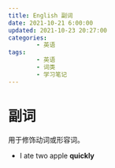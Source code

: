 ```yaml
---
title: English 副词
date: 2021-10-21 6:00:00
updated: 2021-10-23 20:27:00
categories:
        - 英语
tags:
        - 英语
        - 词类
        - 学习笔记
---
```


# 副词

用于修饰动词或形容词。

- I ate two apple **quickly**
